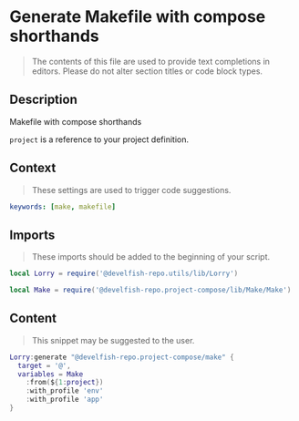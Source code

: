 # Generate Makefile with compose shorthands

> The contents of this file are used to provide text completions in editors. Please do not alter section titles or code block types.

## Description

Makefile with compose shorthands

`project` is a reference to your project definition.

## Context

> These settings are used to trigger code suggestions.

```yaml
keywords: [make, makefile]
```

## Imports

> These imports should be added to the beginning of your script.

```lua
local Lorry = require('@develfish-repo.utils/lib/Lorry')
```

```lua
local Make = require('@develfish-repo.project-compose/lib/Make/Make')
```

## Content

> This snippet may be suggested to the user.

```lua
Lorry:generate "@develfish-repo.project-compose/make" {
  target = '@',
  variables = Make
    :from(${1:project})
    :with_profile 'env'
    :with_profile 'app'
}
```

